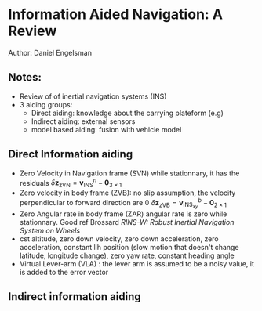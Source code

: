 # Information Aided Navigation: A Review

Author: Daniel Engelsman

Notes:
---

* Review of of inertial navigation systems (INS)
* 3 aiding groups:
    * Direct aiding: knowledge about the carrying plateform (e.g)
    * Indirect aiding: external sensors 
    * model based aiding: fusion with vehicle model

## Direct Information aiding

* Zero Velocity in Navigation frame (SVN) while stationnary, it has the residuals $\delta \mathbf{z}_{\mathrm{zVN}}=\mathbf{v}_{\mathrm{INS}}^n-\mathbf{0}_{3 \times 1}$
* Zero velocity in body frame (ZVB): no slip assumption, the velocity perpendicular to forward direction are 0 $\delta \mathbf{z}_{\mathrm{zVB}}=\mathbf{v}_{\mathrm{INS}_{xy}}^b-\mathbf{0}_{2 \times 1}$
* Zero Angular rate in body frame (ZAR) angular rate is zero while stationnary. Good ref Brossard *RINS-W: Robust Inertial Navigation System on Wheels*
* cst altitude, zero down velocity, zero down acceleration, zero acceleration, constant llh position (slow motion that doesn't change latitude, longitude change), zero yaw rate, constant heading angle
* Virtual Lever-arm (VLA) : the lever arm is assumed to be a noisy value, it is added to the error vector

## Indirect information aiding